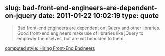 slug: bad-front-end-engineers-are-dependent-on-jquery
date: 2011-01-22 10:02:19
type: quote
---

> Bad front-end engineers are dependent on jQuery and other libraries. Good front-end engineers make use of libraries like jQuery to empower themselves, but are not beholden to them.

[computed style: Hiring Front-End Engineers](http://www.computedstyle.com/2010/12/hiring-front-end-engineers.html)
